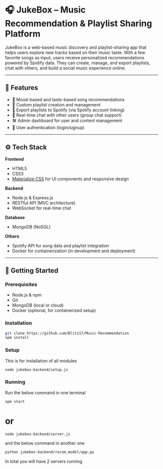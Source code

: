 # 🎧 JukeBox – Music Recommendation & Playlist Sharing Platform

JukeBox is a web-based music discovery and playlist-sharing app that helps users explore new tracks based on their music taste. With a few favorite songs as input, users receive personalized recommendations powered by Spotify data. They can create, manage, and export playlists, chat with others, and build a social music experience online.

---

## 📌 Features

- 🎵 Mood-based and taste-based song recommendations  
- 📂 Custom playlist creation and management  
- 🔄 Export playlists to Spotify (via Spotify account linking)  
- 💬 Real-time chat with other users (group chat support)  
- 🛠️ Admin dashboard for user and content management  
- 🔐 User authentication (login/signup)

---

## ⚙️ Tech Stack

**Frontend**  
- HTML5  
- CSS3  
- [Materialize CSS](https://materializecss.com/) for UI components and responsive design

**Backend**  
- Node.js & Express.js  
- RESTful API (MVC architecture)  
- WebSocket for real-time chat

**Database**  
- MongoDB (NoSQL)

**Others**  
- Spotify API for song data and playlist integration  
- Docker for containerization (in development and deployment)

---

## 🚀 Getting Started

### Prerequisites
- Node.js & npm
- Git
- MongoDB (local or cloud)
- Docker (optional, for containerized setup)

### Installation

```bash
git clone https://github.com/Blitz17/Music-Recommendation 
npm install
```

### Setup
This is for installation of all modules
```bash
node jukebox-backend/setup.js
```

### Running
Run the below command in one terminal
```bash
npm start
```
# or
```bash
node jukebox-backend/server.js
```

and the below command in another one
```bash
python jukebox-backend/recom_model/app.py
```
In total you will have 2 servers running